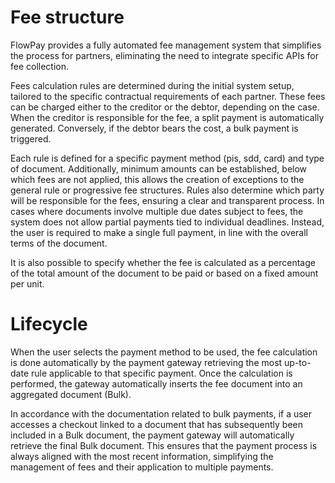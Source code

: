 # Fee structure

FlowPay provides a fully automated fee management system that simplifies the process for partners, eliminating the need to integrate specific APIs for fee collection.

Fees calculation rules are determined during the initial system setup, tailored to the specific contractual requirements of each partner. These fees can be charged either to the creditor or the debtor, depending on the case. When the creditor is responsible for the fee, a split payment is automatically generated. Conversely, if the debtor bears the cost, a bulk payment is triggered.

Each rule is defined for a specific payment method (pis, sdd, card) and type of document. Additionally, minimum amounts can be established, below which fees are not applied, this allows the creation of exceptions to the general rule or progressive fee structures.
Rules also determine which party will be responsible for the fees, ensuring a clear and transparent process.
In cases where documents involve multiple due dates subject to fees, the system does not allow partial payments tied to individual deadlines. Instead, the user is required to make a single full payment, in line with the overall terms of the document.

It is also possible to specify whether the fee is calculated as a percentage of the total amount of the document to be paid or based on a fixed amount per unit.

# Lifecycle

When the user selects the payment method to be used, the fee calculation is done automatically by the payment gateway retrieving the most up-to-date rule applicable to that specific payment. Once the calculation is performed, the gateway automatically inserts the fee document into an aggregated document (Bulk).

In accordance with the documentation related to bulk payments, if a user accesses a checkout linked to a document that has subsequently been included in a Bulk document, the payment gateway will automatically retrieve the final Bulk document. This ensures that the payment process is always aligned with the most recent information, simplifying the management of fees and their application to multiple payments.
